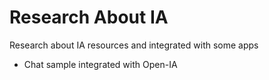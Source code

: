 # Research About IA

Research about IA resources and integrated with some apps

- Chat sample integrated with Open-IA

